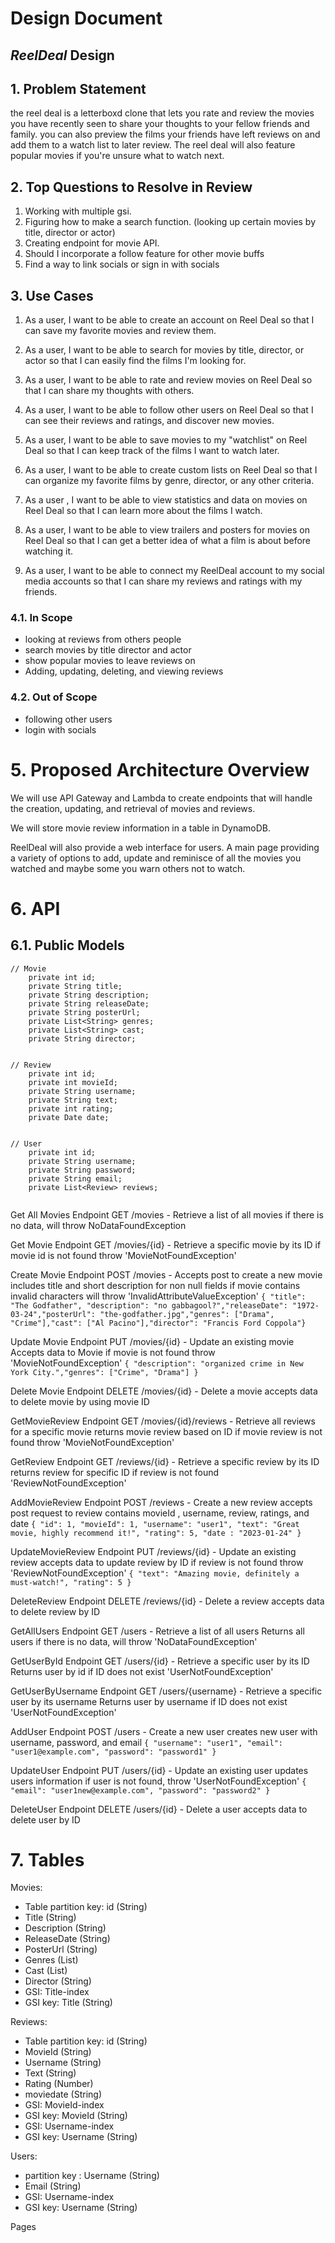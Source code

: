 # Design Document

## _ReelDeal_ Design

## 1. Problem Statement

the reel deal is a letterboxd clone that lets you rate and review the movies you have recently seen to share your thoughts to your fellow friends and family. you can also preview the films your friends have left reviews on and add them to a watch list to later review. The reel deal will also feature popular movies if you're unsure what to watch next.

## 2. Top Questions to Resolve in Review


1. Working with multiple gsi.
2. Figuring how to make a search function. (looking up certain movies by title, director or actor)
3. Creating endpoint for movie API.
4. Should I incorporate a follow feature for other movie buffs
5. Find a way to link socials or sign in with socials 


## 3. Use Cases


1. As a user, I want to be able to create an account on Reel Deal so that I can save my favorite movies and review them.

2. As a user, I want to be able to search for movies by title, director, or actor so that I can easily find the films I'm looking for.

3. As a user, I want to be able to rate and review movies on Reel Deal so that I can share my thoughts with others.

4. As a user, I want to be able to follow other users on Reel Deal so that I can see their reviews and ratings, and discover new movies.

5. As a user, I want to be able to save movies to my "watchlist" on Reel Deal so that I can keep track of the films I want to watch later.

6. As a user, I want to be able to create custom lists on Reel Deal so that I can organize my favorite films by genre, director, or any other criteria.

7. As a user , I want to be able to view statistics and data on movies on Reel Deal so that I can learn more about the films I watch.

8. As a user, I want to be able to view trailers and posters for movies on Reel Deal so that I can get a better idea of what a film is about before watching it.

9. As a user, I want to be able to connect my ReelDeal account to my social media accounts so that I can share my reviews and ratings with my friends.

### 4.1. In Scope

* looking at reviews from others people
* search movies by title director and actor
* show popular movies to leave reviews on
* Adding, updating, deleting, and viewing reviews


### 4.2. Out of Scope

* following other users 
* login with socials

# 5. Proposed Architecture Overview


We will use API Gateway and Lambda to create endpoints that will handle the creation, updating, and retrieval of movies and reviews. 

We will store movie review information in a table in DynamoDB.

ReelDeal will also provide a web interface for users. A main page providing a variety of options to add, update and reminisce of all the movies you watched and maybe some you warn others not to watch.


# 6. API

## 6.1. Public Models

```
// Movie 
    private int id;
    private String title;
    private String description;
    private String releaseDate;
    private String posterUrl;
    private List<String> genres;
    private List<String> cast;
    private String director;


// Review 
    private int id;
    private int movieId;
    private String username;
    private String text;
    private int rating;
    private Date date;


// User 
    private int id;
    private String username;
    private String password;
    private String email;
    private List<Review> reviews;


```
Get All Movies Endpoint
GET /movies - Retrieve a list of all movies
if there is no data, will throw NoDataFoundException

Get Movie Endpoint
GET /movies/{id} - Retrieve a specific movie by its ID
if movie id is not found throw 'MovieNotFoundException'

Create Movie Endpoint
POST /movies - Accepts post to create a new movie includes title and short description for non null fields 
if movie contains invalid characters will throw 'InvalidAttributeValueException'
```{ "title": "The Godfather", "description": "no gabbagool?","releaseDate": "1972-03-24","posterUrl": "the-godfather.jpg","genres": ["Drama", "Crime"],"cast": ["Al Pacino"],"director": "Francis Ford Coppola"}```

Update Movie Endpoint
PUT /movies/{id} - Update an existing movie
Accepts data to Movie 
if movie is not found throw 'MovieNotFoundException'
```{ "description": "organized crime in New York City.","genres": ["Crime", "Drama"] }```

Delete Movie Endpoint
DELETE /movies/{id} - Delete a movie
accepts data to delete movie by using movie ID

GetMovieReview Endpoint
GET /movies/{id}/reviews - Retrieve all reviews for a specific movie
returns movie review based on ID
if movie review is not found throw 'MovieNotFoundException'

GetReview Endpoint
GET /reviews/{id} - Retrieve a specific review by its ID
returns review for specific ID
if review is not found 'ReviewNotFoundException'

AddMovieReview Endpoint
POST /reviews - Create a new review
accepts post request to review 
contains movieId , username, review, ratings, and date
```{ "id": 1, "movieId": 1, "username": "user1", "text": "Great movie, highly recommend it!", "rating": 5, "date : "2023-01-24" }```

UpdateMovieReview Endpoint
PUT /reviews/{id} - Update an existing review
accepts data to update review by ID
if review is not found throw 'ReviewNotFoundException'
```{ "text": "Amazing movie, definitely a must-watch!", "rating": 5 }```

DeleteReview Endpoint
DELETE /reviews/{id} - Delete a review
accepts data to delete review by ID

GetAllUsers Endpoint
GET /users - Retrieve a list of all users
Returns all users if there is no data, will throw 'NoDataFoundException'

GetUserById Endpoint
GET /users/{id} - Retrieve a specific user by its ID
Returns user by id if ID does not exist 'UserNotFoundException'

GetUserByUsername Endpoint
GET /users/{username} - Retrieve a specific user by its username
Returns user by username if ID does not exist 'UserNotFoundException'

AddUser Endpoint
POST /users - Create a new user
creates new user with username, password, and email
```{ "username": "user1", "email": "user1@example.com", "password": "password1" }```

UpdateUser Endpoint
PUT /users/{id} - Update an existing user
updates users information if user is not found, throw 'UserNotFoundException'
```{ "email": "user1new@example.com", "password": "password2" }```

DeleteUser Endpoint
DELETE /users/{id} - Delete a user
accepts data to delete user by ID

# 7. Tables

Movies:
- Table partition key: id (String)
- Title (String)
- Description (String)
- ReleaseDate (String)
- PosterUrl (String)
- Genres (List<String>)
- Cast (List<String>)
- Director (String)
- GSI: Title-index
- GSI key: Title (String)

Reviews:
- Table partition key: id (String)
- MovieId (String)
- Username (String)
- Text (String)
- Rating (Number)
- moviedate (String)
- GSI: MovieId-index
- GSI key: MovieId (String)
- GSI: Username-index
- GSI key: Username (String)

Users:
- partition key : Username (String)
- Email (String)
- GSI: Username-index
- GSI key: Username (String)


Pages

